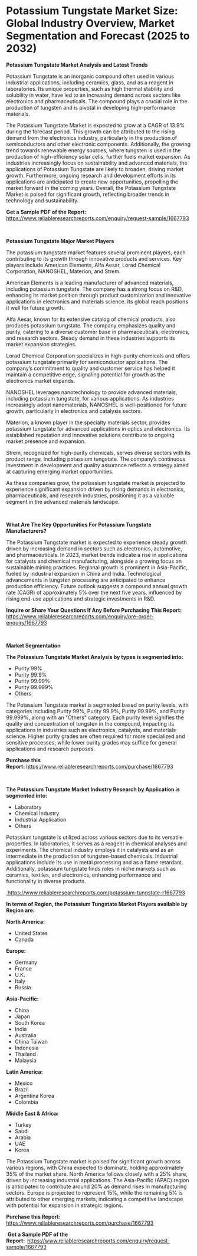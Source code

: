 <p><h1>Potassium Tungstate Market Size: Global Industry Overview, Market Segmentation and Forecast (2025 to 2032)</h1></p><p><strong>Potassium Tungstate Market Analysis and Latest Trends</strong></p>
<p><p>Potassium Tungstate is an inorganic compound often used in various industrial applications, including ceramics, glass, and as a reagent in laboratories. Its unique properties, such as high thermal stability and solubility in water, have led to an increasing demand across sectors like electronics and pharmaceuticals. The compound plays a crucial role in the production of tungsten and is pivotal in developing high-performance materials.</p><p>The Potassium Tungstate Market is expected to grow at a CAGR of 13.9% during the forecast period. This growth can be attributed to the rising demand from the electronics industry, particularly in the production of semiconductors and other electronic components. Additionally, the growing trend towards renewable energy sources, where tungsten is used in the production of high-efficiency solar cells, further fuels market expansion. As industries increasingly focus on sustainability and advanced materials, the applications of Potassium Tungstate are likely to broaden, driving market growth. Furthermore, ongoing research and development efforts in its applications are anticipated to create new opportunities, propelling the market forward in the coming years. Overall, the Potassium Tungstate Market is poised for significant growth, reflecting broader trends in technology and sustainability.</p></p>
<p><strong>Get a Sample PDF of the Report:&nbsp;</strong> <a href="https://www.reliableresearchreports.com/enquiry/request-sample/1667793?utm_campaign=2809&utm_medium=2&utm_source=Github&utm_content=ia&utm_term=18042025&utm_id=potassium-tungstate">https://www.reliableresearchreports.com/enquiry/request-sample/1667793</a></p>
<p>&nbsp;</p>
<p><strong>Potassium Tungstate Major Market Players</strong></p>
<p><p>The potassium tungstate market features several prominent players, each contributing to its growth through innovative products and services. Key players include American Elements, Alfa Aesar, Lorad Chemical Corporation, NANOSHEL, Materion, and Strem.</p><p>American Elements is a leading manufacturer of advanced materials, including potassium tungstate. The company has a strong focus on R&D, enhancing its market position through product customization and innovative applications in electronics and materials science. Its global reach positions it well for future growth.</p><p>Alfa Aesar, known for its extensive catalog of chemical products, also produces potassium tungstate. The company emphasizes quality and purity, catering to a diverse customer base in pharmaceuticals, electronics, and research sectors. Steady demand in these industries supports its market expansion strategies.</p><p>Lorad Chemical Corporation specializes in high-purity chemicals and offers potassium tungstate primarily for semiconductor applications. The company’s commitment to quality and customer service has helped it maintain a competitive edge, signaling potential for growth as the electronics market expands.</p><p>NANOSHEL leverages nanotechnology to provide advanced materials, including potassium tungstate, for various applications. As industries increasingly adopt nanomaterials, NANOSHEL is well-positioned for future growth, particularly in electronics and catalysis sectors.</p><p>Materion, a known player in the specialty materials sector, provides potassium tungstate for advanced applications in optics and electronics. Its established reputation and innovative solutions contribute to ongoing market presence and expansion.</p><p>Strem, recognized for high-purity chemicals, serves diverse sectors with its product range, including potassium tungstate. The company’s continuous investment in development and quality assurance reflects a strategy aimed at capturing emerging market opportunities.</p><p>As these companies grow, the potassium tungstate market is projected to experience significant expansion driven by rising demands in electronics, pharmaceuticals, and research industries, positioning it as a valuable segment in the advanced materials landscape.</p></p>
<p>&nbsp;</p>
<p><strong>What Are The Key Opportunities For Potassium Tungstate Manufacturers?</strong></p>
<p><p>The Potassium Tungstate market is expected to experience steady growth driven by increasing demand in sectors such as electronics, automotive, and pharmaceuticals. In 2023, market trends indicate a rise in applications for catalysts and chemical manufacturing, alongside a growing focus on sustainable mining practices. Regional growth is prominent in Asia-Pacific, fueled by industrial expansion in China and India. Technological advancements in tungsten processing are anticipated to enhance production efficiency. Future outlook suggests a compound annual growth rate (CAGR) of approximately 5% over the next five years, influenced by rising end-use applications and strategic investments in R&D.</p></p>
<p><strong>Inquire or Share Your Questions If Any Before Purchasing This Report:</strong> <a href="https://www.reliableresearchreports.com/enquiry/pre-order-enquiry/1667793?utm_campaign=2809&utm_medium=2&utm_source=Github&utm_content=ia&utm_term=18042025&utm_id=potassium-tungstate">https://www.reliableresearchreports.com/enquiry/pre-order-enquiry/1667793</a></p>
<p>&nbsp;</p>
<p><strong>Market Segmentation</strong></p>
<p><strong>The Potassium Tungstate Market Analysis by types is segmented into:</strong></p>
<p><ul><li>Purity 99%</li><li>Purity 99.9%</li><li>Purity 99.99%</li><li>Purity 99.999%</li><li>Others</li></ul></p>
<p><p>The Potassium Tungstate market is segmented based on purity levels, with categories including Purity 99%, Purity 99.9%, Purity 99.99%, and Purity 99.999%, along with an "Others" category. Each purity level signifies the quality and concentration of tungsten in the compound, impacting its applications in industries such as electronics, catalysts, and materials science. Higher purity grades are often required for more specialized and sensitive processes, while lower purity grades may suffice for general applications and research purposes.</p></p>
<p><strong>Purchase this Report:&nbsp;</strong><a href="https://www.reliableresearchreports.com/purchase/1667793?utm_campaign=2809&utm_medium=2&utm_source=Github&utm_content=ia&utm_term=18042025&utm_id=potassium-tungstate">https://www.reliableresearchreports.com/purchase/1667793</a></p>
<p>&nbsp;</p>
<p><strong>The Potassium Tungstate Market Industry Research by Application is segmented into:</strong></p>
<p><ul><li>Laboratory</li><li>Chemical Industry</li><li>Industrial Application</li><li>Others</li></ul></p>
<p><p>Potassium tungstate is utilized across various sectors due to its versatile properties. In laboratories, it serves as a reagent in chemical analyses and experiments. The chemical industry employs it in catalysts and as an intermediate in the production of tungsten-based chemicals. Industrial applications include its use in metal processing and as a flame retardant. Additionally, potassium tungstate finds roles in niche markets such as ceramics, textiles, and electronics, enhancing performance and functionality in diverse products.</p></p>
<p><a href="https://www.reliableresearchreports.com/potassium-tungstate-r1667793?utm_campaign=2809&utm_medium=2&utm_source=Github&utm_content=ia&utm_term=18042025&utm_id=potassium-tungstate">&nbsp;https://www.reliableresearchreports.com/potassium-tungstate-r1667793</a></p>
<p><strong>In terms of Region, the Potassium Tungstate Market Players available by Region are:</strong></p>
<p>
    <p> <strong> North America: </strong>
        <ul>
            <li>United States</li>
            <li>Canada</li>
        </ul>
        </p> 
    <p> <strong> Europe: </strong>
        <ul>
            <li>Germany</li>
            <li>France</li>
            <li>U.K.</li>
            <li>Italy</li>
            <li>Russia</li>
        </ul>
        </p> 
    <p> <strong> Asia-Pacific: </strong>
        <ul>
            <li>China</li>
            <li>Japan</li>
            <li>South Korea</li>
            <li>India</li>
            <li>Australia</li>
            <li>China Taiwan</li>
            <li>Indonesia</li>
            <li>Thailand</li>
            <li>Malaysia</li>
        </ul>
        </p> 
    <p> <strong> Latin America: </strong>
        <ul>
            <li>Mexico</li>
            <li>Brazil</li>
            <li>Argentina Korea</li>
            <li>Colombia</li>
        </ul>
        </p> 
    <p> <strong> Middle East & Africa: </strong>
        <ul>
            <li>Turkey</li>
            <li>Saudi</li>
            <li>Arabia</li>
            <li>UAE</li>
            <li>Korea</li>
        </ul>
    </p>
    </p>
<p><p>The Potassium Tungstate market is poised for significant growth across various regions, with China expected to dominate, holding approximately 35% of the market share. North America follows closely with a 25% share, driven by increasing industrial applications. The Asia-Pacific (APAC) region is anticipated to contribute around 20% as demand rises in manufacturing sectors. Europe is projected to represent 15%, while the remaining 5% is attributed to other emerging markets, indicating a competitive landscape with potential for expansion in strategic regions.</p></p>
<p><strong>Purchase this Report: </strong><a href="https://www.reliableresearchreports.com/purchase/1667793?utm_campaign=2809&utm_medium=2&utm_source=Github&utm_content=ia&utm_term=18042025&utm_id=potassium-tungstate">https://www.reliableresearchreports.com/purchase/1667793</a></p>
<p>&nbsp;<strong>Get a Sample PDF of the Report:&nbsp;&nbsp;</strong><a href="https://www.reliableresearchreports.com/enquiry/request-sample/1667793?utm_campaign=2809&utm_medium=2&utm_source=Github&utm_content=ia&utm_term=18042025&utm_id=potassium-tungstate">https://www.reliableresearchreports.com/enquiry/request-sample/1667793</a></p>
<p><strong></strong></p>
<p><p></p><p></p><p></p></p>